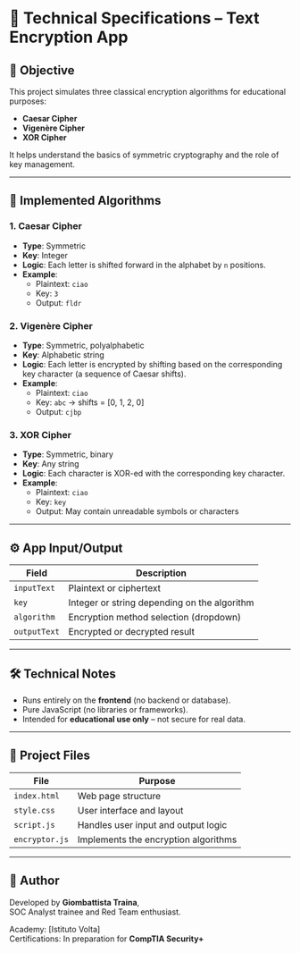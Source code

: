 # 📘 Technical Specifications – Text Encryption App

## 🧠 Objective

This project simulates three classical encryption algorithms for educational purposes:
- **Caesar Cipher**
- **Vigenère Cipher**
- **XOR Cipher**

It helps understand the basics of symmetric cryptography and the role of key management.

---

## 🔐 Implemented Algorithms

### 1. Caesar Cipher
- **Type**: Symmetric
- **Key**: Integer
- **Logic**: Each letter is shifted forward in the alphabet by `n` positions.
- **Example**:
  - Plaintext: `ciao`
  - Key: `3`
  - Output: `fldr`

### 2. Vigenère Cipher
- **Type**: Symmetric, polyalphabetic
- **Key**: Alphabetic string
- **Logic**: Each letter is encrypted by shifting based on the corresponding key character (a sequence of Caesar shifts).
- **Example**:
  - Plaintext: `ciao`
  - Key: `abc` → shifts = [0, 1, 2, 0]
  - Output: `cjbp`

### 3. XOR Cipher
- **Type**: Symmetric, binary
- **Key**: Any string
- **Logic**: Each character is XOR-ed with the corresponding key character.
- **Example**:
  - Plaintext: `ciao`
  - Key: `key`
  - Output: May contain unreadable symbols or characters

---

## ⚙️ App Input/Output

| Field         | Description                               |
|---------------|-------------------------------------------|
| `inputText`   | Plaintext or ciphertext                   |
| `key`         | Integer or string depending on the algorithm |
| `algorithm`   | Encryption method selection (dropdown)    |
| `outputText`  | Encrypted or decrypted result             |

---

## 🛠 Technical Notes

- Runs entirely on the **frontend** (no backend or database).
- Pure JavaScript (no libraries or frameworks).
- Intended for **educational use only** – not secure for real data.

---

## 📂 Project Files

| File           | Purpose                                 |
|----------------|------------------------------------------|
| `index.html`   | Web page structure                      |
| `style.css`    | User interface and layout               |
| `script.js`    | Handles user input and output logic     |
| `encryptor.js` | Implements the encryption algorithms    |

---

## 👤 Author

Developed by **Giombattista Traina**,  
SOC Analyst trainee and Red Team enthusiast.

Academy: [Istituto Volta]  
Certifications: In preparation for **CompTIA Security+**

